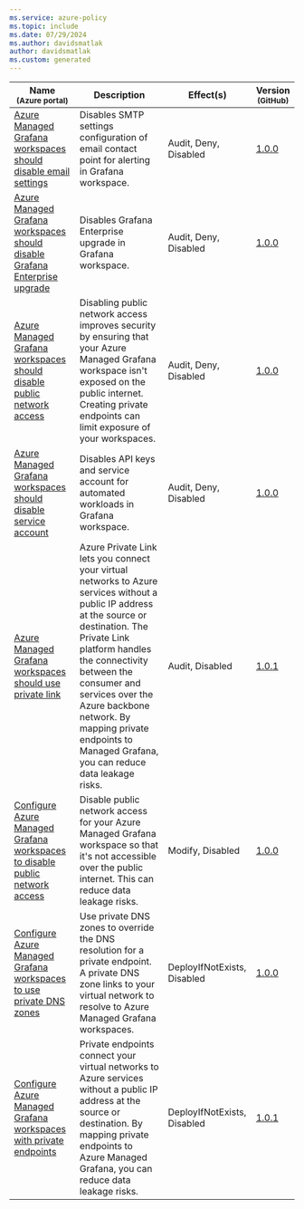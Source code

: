 ```yaml
---
ms.service: azure-policy
ms.topic: include
ms.date: 07/29/2024
ms.author: davidsmatlak
author: davidsmatlak
ms.custom: generated
---
```


|Name<br /><sub>(Azure portal)</sub> |Description |Effect(s) |Version<br /><sub>(GitHub)</sub> |
|---|---|---|---|
|[Azure Managed Grafana workspaces should disable email settings](https://portal.azure.com/#blade/Microsoft_Azure_Policy/PolicyDetailBlade/definitionId/%2Fproviders%2FMicrosoft.Authorization%2FpolicyDefinitions%2Fb6752a42-6fc3-46cb-8a15-33aa109407b1) |Disables SMTP settings configuration of email contact point for alerting in Grafana workspace. |Audit, Deny, Disabled |[1.0.0](https://github.com/Azure/azure-policy/blob/master/built-in-policies/policyDefinitions/Managed%20Grafana/AMG_EmailSettings_Deny.json) |
|[Azure Managed Grafana workspaces should disable Grafana Enterprise upgrade](https://portal.azure.com/#blade/Microsoft_Azure_Policy/PolicyDetailBlade/definitionId/%2Fproviders%2FMicrosoft.Authorization%2FpolicyDefinitions%2Fa08f2347-fe9c-482b-a944-f6a0e05124c0) |Disables Grafana Enterprise upgrade in Grafana workspace. |Audit, Deny, Disabled |[1.0.0](https://github.com/Azure/azure-policy/blob/master/built-in-policies/policyDefinitions/Managed%20Grafana/AMG_Enterprise_Deny.json) |
|[Azure Managed Grafana workspaces should disable public network access](https://portal.azure.com/#blade/Microsoft_Azure_Policy/PolicyDetailBlade/definitionId/%2Fproviders%2FMicrosoft.Authorization%2FpolicyDefinitions%2Fe8775d5a-73b7-4977-a39b-833ef0114628) |Disabling public network access improves security by ensuring that your Azure Managed Grafana workspace isn't exposed on the public internet. Creating private endpoints can limit exposure of your workspaces. |Audit, Deny, Disabled |[1.0.0](https://github.com/Azure/azure-policy/blob/master/built-in-policies/policyDefinitions/Managed%20Grafana/AMG_PublicNetworkAccess_Deny.json) |
|[Azure Managed Grafana workspaces should disable service account](https://portal.azure.com/#blade/Microsoft_Azure_Policy/PolicyDetailBlade/definitionId/%2Fproviders%2FMicrosoft.Authorization%2FpolicyDefinitions%2F0656cf40-485c-427b-b992-703a4ecf4f88) |Disables API keys and service account for automated workloads in Grafana workspace. |Audit, Deny, Disabled |[1.0.0](https://github.com/Azure/azure-policy/blob/master/built-in-policies/policyDefinitions/Managed%20Grafana/AMG_ServiceAccount_Deny.json) |
|[Azure Managed Grafana workspaces should use private link](https://portal.azure.com/#blade/Microsoft_Azure_Policy/PolicyDetailBlade/definitionId/%2Fproviders%2FMicrosoft.Authorization%2FpolicyDefinitions%2F3a97e513-f75e-4230-8137-1efad4eadbbc) |Azure Private Link lets you connect your virtual networks to Azure services without a public IP address at the source or destination. The Private Link platform handles the connectivity between the consumer and services over the Azure backbone network. By mapping private endpoints to Managed Grafana, you can reduce data leakage risks. |Audit, Disabled |[1.0.1](https://github.com/Azure/azure-policy/blob/master/built-in-policies/policyDefinitions/Managed%20Grafana/AMG_PrivateEndpoints_Audit.json) |
|[Configure Azure Managed Grafana workspaces to disable public network access](https://portal.azure.com/#blade/Microsoft_Azure_Policy/PolicyDetailBlade/definitionId/%2Fproviders%2FMicrosoft.Authorization%2FpolicyDefinitions%2F67529aa1-5285-4b1c-8e6f-5ccd861ac98e) |Disable public network access for your Azure Managed Grafana workspace so that it's not accessible over the public internet. This can reduce data leakage risks. |Modify, Disabled |[1.0.0](https://github.com/Azure/azure-policy/blob/master/built-in-policies/policyDefinitions/Managed%20Grafana/AMG_PublicNetworkAccess_Modify.json) |
|[Configure Azure Managed Grafana workspaces to use private DNS zones](https://portal.azure.com/#blade/Microsoft_Azure_Policy/PolicyDetailBlade/definitionId/%2Fproviders%2FMicrosoft.Authorization%2FpolicyDefinitions%2F4c8537f8-cd1b-49ec-b704-18e82a42fd58) |Use private DNS zones to override the DNS resolution for a private endpoint. A private DNS zone links to your virtual network to resolve to Azure Managed Grafana workspaces. |DeployIfNotExists, Disabled |[1.0.0](https://github.com/Azure/azure-policy/blob/master/built-in-policies/policyDefinitions/Managed%20Grafana/AMG_PrivateDNSZone_DINE.json) |
|[Configure Azure Managed Grafana workspaces with private endpoints](https://portal.azure.com/#blade/Microsoft_Azure_Policy/PolicyDetailBlade/definitionId/%2Fproviders%2FMicrosoft.Authorization%2FpolicyDefinitions%2Fbc33de80-97cd-4c11-b6b4-d075e03c7d60) |Private endpoints connect your virtual networks to Azure services without a public IP address at the source or destination. By mapping private endpoints to Azure Managed Grafana, you can reduce data leakage risks. |DeployIfNotExists, Disabled |[1.0.1](https://github.com/Azure/azure-policy/blob/master/built-in-policies/policyDefinitions/Managed%20Grafana/AMG_PrivateEndpoints_DINE.json) |

